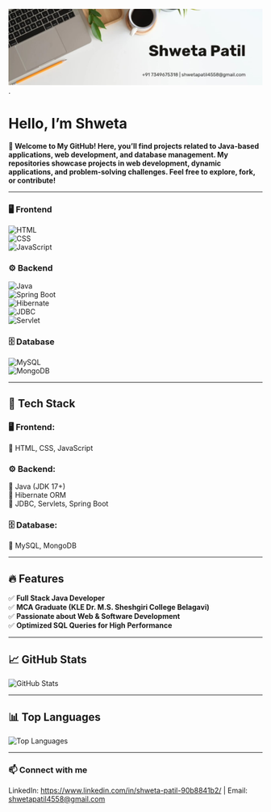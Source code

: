 ![Cover Image](https://github.com/Shwetapatil-2001/Shwetapatil-2001/blob/main/cover-page.jpg).

# Hello, I’m Shweta

**🚀 Welcome to My GitHub!
Here, you’ll find projects related to Java-based applications, web development, and database management. My repositories showcase projects in web development, dynamic applications, and problem-solving challenges. Feel free to explore, fork, or contribute!**


---


### 🖥️ **Frontend**  
![HTML](https://img.shields.io/badge/-HTML5-E34F26?style=for-the-badge&logo=html5&logoColor=white)  
![CSS](https://img.shields.io/badge/-CSS3-1572B6?style=for-the-badge&logo=css3)  
![JavaScript](https://img.shields.io/badge/-JavaScript-F7DF1E?style=for-the-badge&logo=javascript&logoColor=black) 

### ⚙️ **Backend**  
![Java](https://img.shields.io/badge/-Java-007396?style=for-the-badge&logo=java)  
![Spring Boot](https://img.shields.io/badge/-Spring%20Boot-6DB43F?style=for-the-badge&logo=spring)  
![Hibernate](https://img.shields.io/badge/-Hibernate-59666C?style=for-the-badge&logo=hibernate)  
![JDBC](https://img.shields.io/badge/-JDBC-003366?style=for-the-badge&logo=oracle)  
![Servlet](https://img.shields.io/badge/-Servlet-FF7800?style=for-the-badge)   

### 🗄️ **Database**  
![MySQL](https://img.shields.io/badge/-MySQL-4479A1?style=for-the-badge&logo=mysql&logoColor=white)  
![MongoDB](https://img.shields.io/badge/-MongoDB-F80000?style=for-the-badge&logo=mongodb)  

---

## 📌 Tech Stack  

### 🖥️ **Frontend:**  
🔹 HTML, CSS, JavaScript  

### ⚙️ **Backend:**  
🔹 Java (JDK 17+)  
🔹 Hibernate ORM  
🔹 JDBC, Servlets, Spring Boot

### 🗄️ **Database:**  
🔹 MySQL, MongoDB  

---

## 🔥 Features  

✅ **Full Stack Java Developer**  
✅ **MCA Graduate (KLE Dr. M.S. Sheshgiri College Belagavi)**  
✅ **Passionate about Web & Software Development**    
✅ **Optimized SQL Queries for High Performance**  

---

## 📈 GitHub Stats

![GitHub Stats](https://github-readme-stats.vercel.app/api?username=Shwetapatil-2001&show_icons=true&theme=tokyonight)

---

## 📊 Top Languages

![Top Languages](https://github-readme-stats.vercel.app/api/top-langs/?username=Shwetapatil-2001&layout=compact&theme=tokyonight)

---

### 📫 Connect with me

LinkedIn: https://www.linkedin.com/in/shweta-patil-90b8841b2/ | Email: shwetapatil4558@gmail.com
